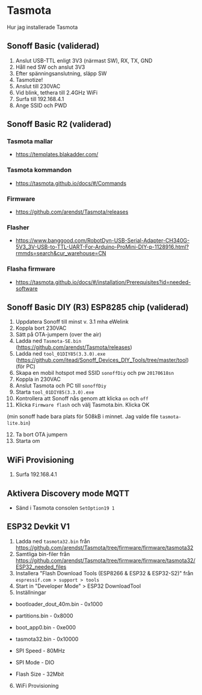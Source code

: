 # Tasmota
Hur jag installerade Tasmota

## Sonoff Basic (validerad)

1. Anslut USB-TTL enligt 3V3 (närmast SW), RX, TX, GND
2. Håll ned SW och anslut 3V3
3. Efter spänningsanslutning, släpp SW
4. Tasmotize!
5. Anslut till 230VAC
6. Vid blink, tethera till 2.4GHz WiFi
7. Surfa till 192.168.4.1
8. Ange SSID och PWD

## Sonoff Basic R2 (validerad)

### Tasmota mallar
* https://templates.blakadder.com/

### Tasmota kommandon
* https://tasmota.github.io/docs/#/Commands

### Firmware
* https://github.com/arendst/Tasmota/releases

### Flasher 
* https://www.banggood.com/RobotDyn-USB-Serial-Adapter-CH340G-5V3_3V-USB-to-TTL-UART-For-Arduino-ProMini-DIY-p-1128916.html?rmmds=search&cur_warehouse=CN

### Flasha firmware
* https://tasmota.github.io/docs/#/installation/Prerequisites?id=needed-software

## Sonoff Basic DIY (R3) ESP8285 chip (validerad)

1. Uppdatera Sonoff till minst v. 3.1 mha eWelink
2. Koppla bort 230VAC
3. Sätt på OTA-jumpern (over the air)
4. Ladda ned ```Tasmota-SE.bin``` (https://github.com/arendst/Tasmota/releases)
5. Ladda ned ```tool_01DIY85(3.3.0).exe``` (https://github.com/itead/Sonoff_Devices_DIY_Tools/tree/master/tool) (för PC)
6. Skapa en mobil hotspot med SSID ```sonoffDiy``` och pw ```20170618sn```
7. Koppla in 230VAC
8. Anslut Tasmota och PC till ```sonoffDiy```
9. Starta ```tool_01DIY85(3.3.0).exe```
10. Kontrollera att Sonoff nås genom att klicka ```on``` och ```off```
11. Klicka ```Firmware flash``` och välj Tasmota.bin. Klicka OK

(min sonoff hade bara plats för 508kB i minnet. Jag valde file ```tasmota-lite.bin```)

12. Ta bort OTA jumpern
13. Starta om

## WiFi Provisioning

1. Surfa 192.168.4.1

## Aktivera Discovery mode MQTT

* Sänd i Tasmota consolen ```SetOption19 1```

## ESP32 Devkit V1

1. Ladda ned ```tasmota32.bin``` från https://github.com/arendst/Tasmota/tree/firmware/firmware/tasmota32
2. Samtliga bin-filer från https://github.com/arendst/Tasmota/tree/firmware/firmware/tasmota32/ESP32_needed_files
3. Installera "Flash Download Tools (ESP8266 & ESP32 & ESP32-S2)" från ```espressif.com > support > tools```
4. Start in "Developer Mode" > ESP32 DownloadTool
5. Inställningar

* bootloader_dout_40m.bin - 0x1000
* partitions.bin - 0x8000
* boot_app0.bin - 0xe000
* tasmota32.bin - 0x10000 

* SPI Speed - 80MHz
* SPI Mode - DIO
* Flash Size - 32Mbit

6. WiFi Provisioning
